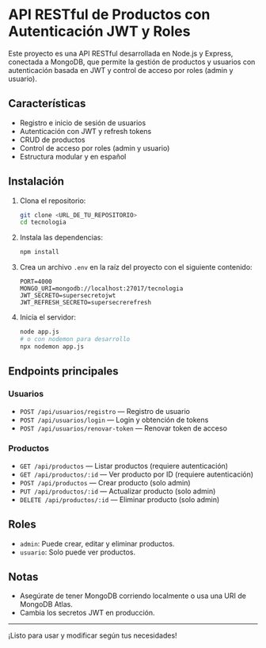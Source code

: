# API RESTful de Productos con Autenticación JWT y Roles

Este proyecto es una API RESTful desarrollada en Node.js y Express, conectada a MongoDB, que permite la gestión de productos y usuarios con autenticación basada en JWT y control de acceso por roles (admin y usuario).

## Características
- Registro e inicio de sesión de usuarios
- Autenticación con JWT y refresh tokens
- CRUD de productos
- Control de acceso por roles (admin y usuario)
- Estructura modular y en español

## Instalación

1. Clona el repositorio:
   ```bash
   git clone <URL_DE_TU_REPOSITORIO>
   cd tecnologia
   ```
2. Instala las dependencias:
   ```bash
   npm install
   ```
3. Crea un archivo `.env` en la raíz del proyecto con el siguiente contenido:
   ```env
   PORT=4000
   MONGO_URI=mongodb://localhost:27017/tecnologia
   JWT_SECRETO=supersecretojwt
   JWT_REFRESH_SECRETO=supersecrerefresh
   ```
4. Inicia el servidor:
   ```bash
   node app.js
   # o con nodemon para desarrollo
   npx nodemon app.js
   ```

## Endpoints principales

### Usuarios
- `POST /api/usuarios/registro` — Registro de usuario
- `POST /api/usuarios/login` — Login y obtención de tokens
- `POST /api/usuarios/renovar-token` — Renovar token de acceso

### Productos
- `GET /api/productos` — Listar productos (requiere autenticación)
- `GET /api/productos/:id` — Ver producto por ID (requiere autenticación)
- `POST /api/productos` — Crear producto (solo admin)
- `PUT /api/productos/:id` — Actualizar producto (solo admin)
- `DELETE /api/productos/:id` — Eliminar producto (solo admin)

## Roles
- `admin`: Puede crear, editar y eliminar productos.
- `usuario`: Solo puede ver productos.

## Notas
- Asegúrate de tener MongoDB corriendo localmente o usa una URI de MongoDB Atlas.
- Cambia los secretos JWT en producción.

---

¡Listo para usar y modificar según tus necesidades! 